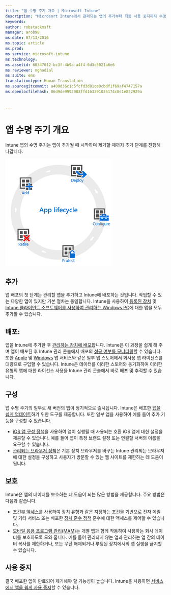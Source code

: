 ```yaml
---
title: "앱 수명 주기 개요 | Microsoft Intune"
description: "Microsort Intune에서 관리되는 앱의 추가부터 최종 사용 중지까지 수명 주기에 대해 알아봅니다."
keywords: 
author: robstackmsft
manager: arob98
ms.date: 07/13/2016
ms.topic: article
ms.prod: 
ms.service: microsoft-intune
ms.technology: 
ms.assetid: 60347012-bc3f-4b9a-a4f4-6d3c5021a6e6
ms.reviewer: mghadial
ms.suite: ems
translationtype: Human Translation
ms.sourcegitcommit: a409d36c1c5fcfd3d81ce0cbdf1f69af4747157a
ms.openlocfilehash: 86d9de9992003ffd163291035174c8d1e822929a


---
```


# 앱 수명 주기 개요

Intune 앱의 수명 주기는 앱이 추가될 때 시작하며 제거할 때까지 추가 단계를 진행해 나갑니다.

![앱 수명 주기](./media/app-lifecycle.png "the Intune app lifecycle")

## 추가

앱 배포의 첫 단계는 관리할 앱을 추가하고 Intune에 배포하는 것입니다. 작업할 수 있는 다양한 앱이 있지만 기본 절차는 동일합니다. Intune을 사용하여 [등록된 장치](add-apps-for-mobile-devices-in-microsoft-intune.md) 및 [Intune 클라이언트 소프트웨어를 사용하여 관리하는 Windows PC](add-apps-for-windows-pcs-in-microsoft-intune.md)에 대한 앱을 모두 추가할 수 있습니다.

## 배포:

앱을 Intune에 추가한 후 [관리하는 장치에 배포](deploy-apps.md)합니다. Intune은 이 과정을 쉽게 해 주며 앱이 배포된 후 Intune 관리 콘솔에서 배포의 [성공 여부를 모니터링](monitor-apps-in-microsoft-intune.md)할 수 있습니다. 또한 [Apple](manage-ios-apps-you-purchased-through-a-volume-purchase-program-with-microsoft-intune.md) 및 [Windows](manage-apps-you-purchased-from-the-windows-store-for-business-with-microsoft-intune.md) 앱 서비스와 같은 일부 앱 스토어에서 회사용 앱 라이선스를 대량으로 구입할 수 있습니다. Intune은 데이터를 이러한 스토어와 동기화하여 이러한 유형의 앱에 대한 라이선스 사용을 Intune 관리 콘솔에서 바로 배포 및 추적할 수 있습니다.

## 구성

앱 수명 주기의 일부로 새 버전의 앱이 정기적으로 출시됩니다. Intune은 배포한 [앱을 쉽게 업데이트](update-apps-using-microsoft-intune.md)하기 위한 도구를 제공합니다. 또한 일부 앱을 사용하여 예를 들어 추가 기능을 구성할 수 있습니다.
- [iOS 앱 구성 정책](configure-ios-apps-with-mobile-app-configuration-policies-in-microsoft-intune.md)을 사용하여 앱이 실행될 때 사용되는 호환 iOS 앱에 대한 설정을 제공할 수 있습니다. 예를 들어 앱이 특정 브랜드 설정 또는 연결할 서버의 이름을 요구할 수 있습니다.
- [관리되는 브라우저 정책](manage-internet-access-using-managed-browser-policies.md)은 기본 장치 브라우저를 바꾸는 Intune 관리되는 브라우저에 대한 설정을 구성하고 사용자가 방문할 수 있는 웹 사이트를 제한하는 데 도움이 됩니다.

## 보호

Intune은 앱의 데이터를 보호하는 데 도움이 되는 많은 방법을 제공합니다. 주요 방법은 다음과 같습니다.
- [조건부 액세스](restrict-access-to-email-and-o365-services-with-microsoft-intune.md)를 사용하여 장치 유형과 같은 지정하는 조건을 기반으로 전자 메일 및 기타 서비스 또는 배포한 [장치 준수 정책](introduction-to-device-compliance-policies-in-microsoft-intune.md) 준수에 대한 액세스를 제어할 수 있습니다.
- [모바일 응용 프로그램 관리(MAM)](protect-app-data-using-mobile-app-management-policies-with-microsoft-intune.md)는 개별 앱과 함께 작동하여 사용하는 회사 데이터를 보호하도록 도와 줍니다. 예를 들어 관리되지 않는 앱과 관리하는 앱 간의 데이터 복사를 제한하거나, 또는 무단 해제되거나 루팅된 장치에서의 앱 실행을 금지할 수 있습니다.

## 사용 중지

결국 배포한 앱이 만료되어 제거해야 할 가능성이 높습니다. Intune을 사용하면 [서비스에서 앱을 쉽게 사용 중지](retire-apps-using-microsoft-intune.md)할 수 있습니다.



<!--HONumber=Jul16_HO3-->


